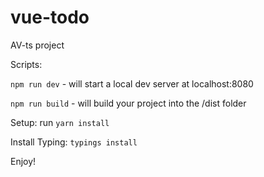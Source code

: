 # vue-todo

AV-ts project

Scripts:

`npm run dev` - will start a local dev server at localhost:8080

`npm run build` - will build your project into the /dist folder

Setup: run `yarn install`  

Install Typing: `typings install`   

Enjoy!



